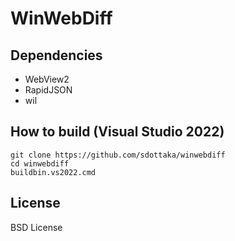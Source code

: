# WinWebDiff

## Dependencies

- WebView2
- RapidJSON
- wil

## How to build (Visual Studio 2022)
~~~
git clone https://github.com/sdottaka/winwebdiff
cd winwebdiff
buildbin.vs2022.cmd
~~~

## License

BSD License
